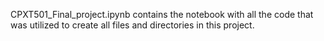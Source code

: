 
CPXT501_Final_project.ipynb contains the notebook with all the code that was utilized to create all files and directories in this project.
